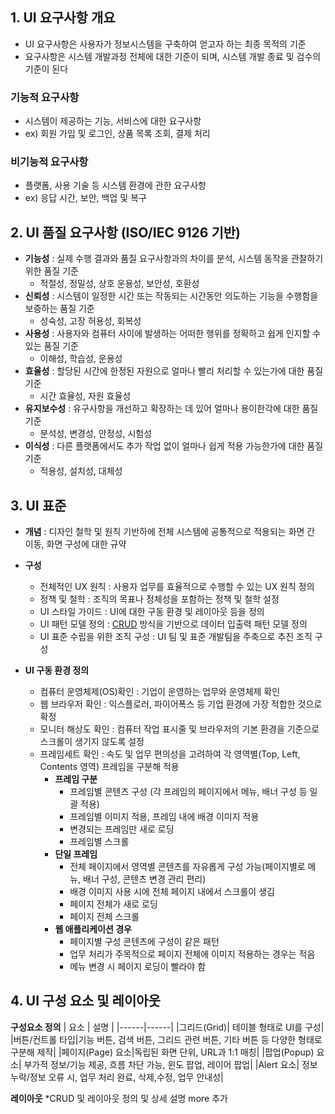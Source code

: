## 1. UI 요구사항 개요
- UI 요구사항은 사용자가 정보시스템을 구축하여 얻고자 하는 최종 목적의 기준
- 요구사항은 시스템 개발과정 전체에 대한 기준이 되며, 시스템 개발 종료 및 검수의 기준이 된다

### 기능적 요구사항
- 시스템이 제공하는 기능, 서비스에 대한 요구사항
- ex) 회원 가입 및 로그인, 상품 목록 조회, 결제 처리
### 비기능적 요구사항
- 플랫폼, 사용 기술 등 시스템 환경에 관한 요구사항
- ex) 응답 시간, 보안, 백업 및 복구

## 2. UI 품질 요구사항 (ISO/IEC 9126 기반)
- **기능성** : 실제 수행 결과와 품질 요구사항과의 차이를 분석, 시스템 동작을 관찰하기 위한 품질 기준
  - 적절성, 정밀성, 상호 운용성, 보안성, 호환성
- **신뢰성** : 시스템이 일정한 시간 또는 작동되는 시간동안 의도하는 기능을 수행함을 보증하는 품질 기준
  - 성숙성, 고장 허용성, 회복성
- **사용성** : 사용자와 컴퓨터 사이에 발생하는 어떠한 행위를 정확하고 쉽게 인지할 수 있는 품질 기준
  - 이해성, 학습성, 운용성
- **효율성** : 할당된 시간에 한정된 자원으로 얼마나 빨리 처리할 수 있는가에 대한 품질 기준
  - 시간 효율성, 자원 효율성
- **유지보수성** : 유구사항을 개선하고 확장하는 데 있어 얼마나 용이한각에 대한 품질 기준
  - 분석성, 변경성, 안정성, 시험성
- **이식성** : 다른 플랫폼에서도 추가 작업 없이 얼마나 쉽게 적용 가능한가에 대한 품질 기준
  - 적용성, 설치성, 대체성



## 3. UI 표준
- **개념** : 디자인 철학 및 원칙 기반하에 전체 시스템에 공통적으로 적용되는 화면 간 이동, 화면 구성에 대한 규약


- **구성** 
  - 전체적인 UX 원칙 : 사용자 업무를 효율적으로 수행할 수 있는 UX 원칙 정의
  - 정책 및 철학 : 조직의 목표나 정체성을 포함하는 정책 및 철학 설정
  - UI 스타일 가이드 : UI에 대한 구동 환경 및 레이아웃 등을 정의
  - UI 패턴 모델 정의 : [CRUD](./more/CRUD.md) 방식을 기반으로 데이터 입출력 패턴 모델 정의
  - UI 표준 수립을 위한 조직 구성 : UI 팀 및 표준 개발팀을 주축으로 추진 조직 구성
 
- **UI 구동 환경 정의**
  - 컴퓨터 운영체제(OS)확인 : 기업이 운영하는 업무와 운영체제 확인
  - 웹 브라우저 확인 : 익스플로러, 파이어폭스 등 기업 환경에 가장 적합한 것으로 확정
  - 모니터 해상도 확인 : 컴퓨터 작업 표시줄 및 브라우저의 기본 환경을 기준으로 스크롤이 생기지 않도록 설정
  - 프레임세트 확인 : 속도 및 업무 편의성을 고려하여 각 영역별(Top, Left, Contents 영역) 프레임을 구분해 적용
      - **프레임 구분**
        - 프레임별 콘텐츠 구성 (각  프레임의 페이지에서 메뉴, 배너 구성 등 일괄 적용)
        - 프레임별 이미지 적용, 프레임 내에 배경 이미지 적용
        - 변경되는 프레임만 새로 로딩
        - 프레임별 스크롤
      - **단일 프레임**
        - 전체 페이지에서 영역별 콘텐츠를 자유롭게 구성 가능(페이지별로 메뉴, 배너 구성, 콘텐츠 변경 관리 편리)
        - 배경 이미지 사용 시에 전체 페이지 내에서 스크롤이 생김
        - 페이지 전체가 새로 로딩
        - 페이지 전체 스크롤
      - **웹 애플리케이션 경우**
        - 페이지별 구성 콘텐츠에 구성이 같은 패턴
        - 업무 처리가 주목적으로 페이지 전체에 이미지 적용하는 경우는 적음
        - 메뉴 변경 시 페이지 로딩이 빨라야 함
       

## 4. UI 구성 요소 및 레이아웃

**구성요소 정의**
| 요소 | 설명 |
|------|------|
|그리드(Grid)| 테이블 형태로 UI를 구성|
|버튼/컨트롤 타입|기능 버튼, 검색 버튼, 그리드 관련 버튼, 기타 버튼 등 다양한 형태로 구분해 제작|
|페이지(Page) 요소|독립된 화면 단위, URL과 1:1 매칭|
|팝업(Popup) 요소| 부가적 정보/기능 제공, 흐름 차단 가능, 윈도 팝업, 레이어 팝업|
|Alert 요소| 정보 누락/정보 오류 시, 업무  처리 완료, 삭제,수정, 업무 안내성|

**레이아웃**
*CRUD 및 레이아웃 정의 및 상세 설명 more 추가
